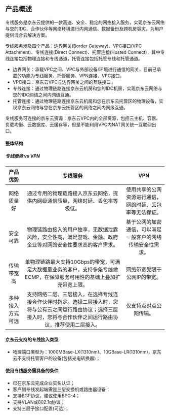 ## 产品概述

专线服务是京东云提供的一款高速、安全、稳定的网络接入服务，实现京东云网络与您的IDC、合作伙伴等网络环境进行内网通信、数据备份及跨机房容灾，为用户提供混合云解决方案。

专线服务涉及四个产品：边界网关(Border Gateway)、VPC接口(VPC Attachment)、专线连接(Direct Connect)、托管连接(Hosted Connect)，其中专线连接包括物理连接和专线通道，托管连接包括托管专线和托管通道。

* 边界网关：承载VPC之间、VPC与外部设备/环境进行通信的网关，目前已承载的功能为专线服务、托管服务、VPN连接、VPC接口。
* VPC接口：京东云VPC与边界网关之间的互联接口。
* 专线连接：通过物理链路连接京东云机房和您的IDC机房，实现京东云网络与您的IDC网络之间内网级互通。
* 托管连接：通过物理链路连接京东云机房和您在京东云托管区的物理设备，实现京东云网络与您在京东云托管区的网络之间内网级互通。

专线服务可连接的京东云资源：京东云VPC内的全部资源，包括云主机、容器、负载均衡、云数据库、云缓存等，但是不能利用VPC内NAT网关统一互联网出口。

#### 整体结构

##### 专线服务 vs VPN

| 产品优势 | 专线服务 | VPN |
|:---:|:---:|:---:|
| 网络质量好 | 通过专用的物理链路接入京东云网络，提供内网级通信质量，网络时延、丢包率等极低。 | 使用共享的公网资源进行通信，网络时延、丢包率等无法保证。 |
| 安全可靠 | 物理链路由接入的用户独享，无数据泄露风险，安全性高，满足游戏、金融、政府企业等对网络安全性要求高的客户需求。 | 基于公网的加密通信，可以满足一般客户的网络传输安全性需求。 |
| 传输带宽高 | 单物理链路最大支持10Gbps的带宽，可满足大数据量业务的客户，支持多条专线做ECMP，在保障服务可用性的基础上叠加扩充带宽上限。 | 网络带宽受限于公网IP的带宽。 |
| 多种接入方式可选 | 支持网络二层、三层接入，在选择专线连接合作伙伴时指定。选择二层接入时，您将与公有云之间运行路由协议；选择三层接入时，您将与合作伙伴之间运行路由协议，推荐使用二层接入。 | 仅支持点对点公网传输。 |

#### 京东云支持的专线接入类型
* 物理端口类型为：1000MBase-LX(1310nm)、10GBase-LR(1310nm)，京东云不支持托管客户的设备(包括光电转换器)；

#### 使用专线服务需具备的条件
* 已在京东云完成企业实名认证；
* 客户侧专线发起端需是三层交换机或路由器设备；
* 支持BGP协议，建议使用BPG-4；
* 支持VLAN或802.1q协议；
* 支持三层子接口配置(可选)；
